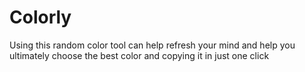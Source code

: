 # Colorly
Using this random color tool can help refresh your mind and help you ultimately choose the best color and copying it in just one click 
